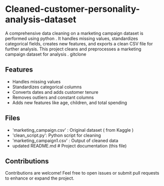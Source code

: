 # Cleaned-customer-personality-analysis-dataset
 A comprehensive data cleaning on a marketing campaign dataset is performed using python . It handles missing values, standardizes categorical fields, creates new features, and exports a clean CSV file for further analysis.
This project cleans and preprocesses a marketing campaign dataset for analysis .
gitclone 
## Features

- Handles missing values
- Standardizes categorical columns
- Converts dates and adds customer tenure
- Removes outliers and constant columns
- Adds new features like age, children, and total spending

## Files

- 'marketing_campaign.csv' : Original dataset ( from Kaggle )
- 'clean_script.py': Python script for cleaning
- 'marketing_campaign1.csv' : Output of cleaned data
- updated README.md # Project documentation (this file)

## Contributions
Contributions are welcome! Feel free to open issues or submit pull requests to enhance or expand the project.

